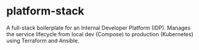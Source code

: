 # platform-stack
A full-stack boilerplate for an Internal Developer Platform (IDP). Manages the service lifecycle from local dev (Compose) to production (Kubernetes) using Terraform and Ansible.
